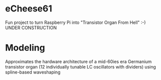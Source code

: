 # eCheese61
Fun project to turn Raspberry Pi into "Transistor Organ From Hell" :-)
UNDER CONSTRUCTION

# Modeling
Approximates the hardware architecture of a mid-60ies era Germanium transistor organ (12 individually tunable LC oscillators with dividers) using spline-based waveshaping
